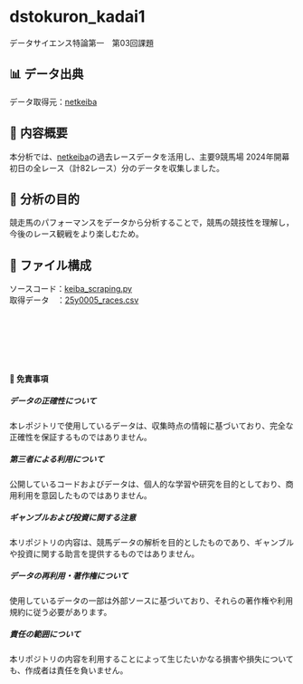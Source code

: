 # dstokuron_kadai1
データサイエンス特論第一　第03回課題  
## 📊 データ出典  

データ取得元：[netkeiba](https://www.netkeiba.com/)   

## 📌 内容概要  

本分析では、[netkeiba](https://www.netkeiba.com/)の過去レースデータを活用し、主要9競馬場 2024年開幕初日の全レース（計82レース）分のデータを収集しました。  

## 🎯 分析の目的  

競走馬のパフォーマンスをデータから分析することで，競馬の競技性を理解し，今後のレース観戦をより楽しむため。  

## 📂 ファイル構成  

ソースコード：[keiba_scraping.py](https://github.com/Takumi-Fukuzawa/dstokuron_kadai1/blob/main/keiba_scraping.py/)  
取得データ　：[25y0005_races.csv](https://github.com/Takumi-Fukuzawa/dstokuron_kadai1/blob/main/25y0005_races.csv)  

&emsp;  
&emsp;  
&emsp;  
&emsp;  
&emsp;  

#### 📢 免責事項  

##### データの正確性について  
本レポジトリで使用しているデータは、収集時点の情報に基づいており、完全な正確性を保証するものではありません。  

##### 第三者による利用について  
公開しているコードおよびデータは、個人的な学習や研究を目的としており、商用利用を意図したものではありません。  

##### ギャンブルおよび投資に関する注意  
本リポジトリの内容は、競馬データの解析を目的としたものであり、ギャンブルや投資に関する助言を提供するものではありません。  

##### データの再利用・著作権について  
使用しているデータの一部は外部ソースに基づいており、それらの著作権や利用規約に従う必要があります。  

##### 責任の範囲について  
本リポジトリの内容を利用することによって生じたいかなる損害や損失についても、作成者は責任を負いません。  
